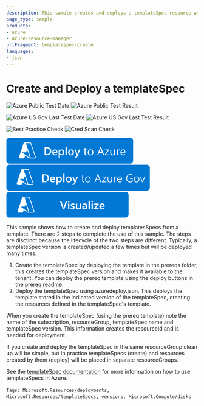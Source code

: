```yaml
---
description: This sample creates and deploys a templateSpec resource within the same template.  This is not a typical pattern just meant to show how the templateSpec and the deployment resources are meant to work together.
page_type: sample
products:
- azure
- azure-resource-manager
urlFragment: templatespec-create
languages:
- json
---
```

# Create and Deploy a templateSpec

![Azure Public Test Date](https://azurequickstartsservice.blob.core.windows.net/badges/quickstarts/microsoft.resources/templatespec-create/PublicLastTestDate.svg)
![Azure Public Test Result](https://azurequickstartsservice.blob.core.windows.net/badges/quickstarts/microsoft.resources/templatespec-create/PublicDeployment.svg)

![Azure US Gov Last Test Date](https://azurequickstartsservice.blob.core.windows.net/badges/quickstarts/microsoft.resources/templatespec-create/FairfaxLastTestDate.svg)
![Azure US Gov Last Test Result](https://azurequickstartsservice.blob.core.windows.net/badges/quickstarts/microsoft.resources/templatespec-create/FairfaxDeployment.svg)

![Best Practice Check](https://azurequickstartsservice.blob.core.windows.net/badges/quickstarts/microsoft.resources/templatespec-create/BestPracticeResult.svg)
![Cred Scan Check](https://azurequickstartsservice.blob.core.windows.net/badges/quickstarts/microsoft.resources/templatespec-create/CredScanResult.svg)

[![Deploy To Azure](https://raw.githubusercontent.com/Azure/azure-quickstart-templates/master/1-CONTRIBUTION-GUIDE/images/deploytoazure.svg?sanitize=true)](https://portal.azure.com/#create/Microsoft.Template/uri/https%3A%2F%2Fraw.githubusercontent.com%2FAzure%2Fazure-quickstart-templates%2Fmaster%2Fquickstarts%2Fmicrosoft.resources%2Ftemplatespec-create%2Fazuredeploy.json)
[![Deploy To Azure US Gov](https://raw.githubusercontent.com/Azure/azure-quickstart-templates/master/1-CONTRIBUTION-GUIDE/images/deploytoazuregov.svg?sanitize=true)](https://portal.azure.us/#create/Microsoft.Template/uri/https%3A%2F%2Fraw.githubusercontent.com%2FAzure%2Fazure-quickstart-templates%2Fmaster%2Fquickstarts%2Fmicrosoft.resources%2Ftemplatespec-create%2Fazuredeploy.json)
[![Visualize](https://raw.githubusercontent.com/Azure/azure-quickstart-templates/master/1-CONTRIBUTION-GUIDE/images/visualizebutton.svg?sanitize=true)](http://armviz.io/#/?load=https%3A%2F%2Fraw.githubusercontent.com%2FAzure%2Fazure-quickstart-templates%2Fmaster%2Fquickstarts%2Fmicrosoft.resources%2Ftemplatespec-create%2Fazuredeploy.json)

This sample shows how to create and deploy templatesSpecs from a template.  There are 2 steps to complete the use of this sample.  The steps are disctinct because the lifecycle of the two steps are different.  Typically, a templateSpec version is created/updated a few times but will be deployed many times.

1. Create the templateSpec by deploying the template in the prereqs folder, this creates the templateSpec version and makes it available to the tenant.  You can deploy the prereq template using the deploy buttons in the [prereq readme](./prereqs/README.md).
1. Deploy the templateSpec using azuredeploy.json.  This deploys the template stored in the indicated version of the templateSpec, creating the resources defined in the templateSpec's template.

When you create the templateSpec (using the prereq template) note the name of the subscription, resourceGroup, templateSpec name and templateSpec version.  This information creates the resourceId and is needed for deployment.

If you create and deploy the templateSpec in the same resourceGroup clean up will be simple, but in practice templateSpecs (create) and resources created by them (deploy) will be placed in separate resourceGroups.

See the [templateSpec documentation](https://docs.microsoft.com/azure/azure-resource-manager/templates/template-specs) for more information on how to use templateSpecs in Azure.

`Tags: Microsoft.Resources/deployments, Microsoft.Resources/templateSpecs, versions, Microsoft.Compute/disks`
